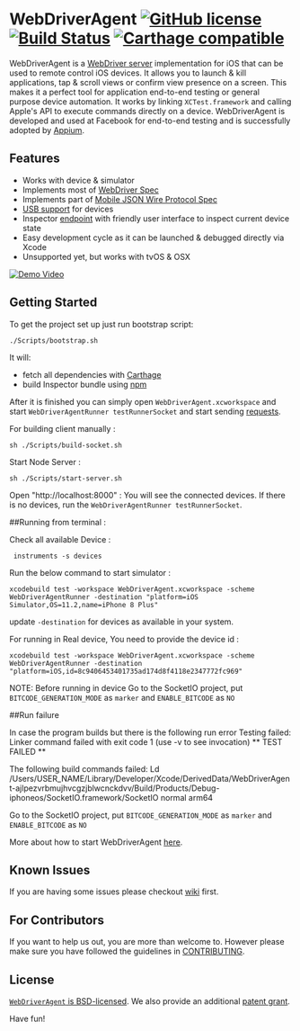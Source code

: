# WebDriverAgent [![GitHub license](https://img.shields.io/badge/license-BSD-lightgrey.svg)](LICENSE) [![Build Status](https://travis-ci.org/facebook/WebDriverAgent.svg?branch=master)](https://travis-ci.org/facebook/WebDriverAgent) [![Carthage compatible](https://img.shields.io/badge/Carthage-compatible-4BC51D.svg?style=flat)](https://github.com/Carthage/Carthage)

WebDriverAgent is a [WebDriver server](https://w3c.github.io/webdriver/webdriver-spec.html) implementation for iOS that can be used to remote control iOS devices. It allows you to launch & kill applications, tap & scroll views or confirm view presence on a screen. This makes it a perfect tool for application end-to-end testing or general purpose device automation. It works by linking `XCTest.framework` and calling Apple's API to execute commands directly on a device. WebDriverAgent is developed and used at Facebook for end-to-end testing and is successfully adopted by [Appium](http://appium.io).

## Features
 * Works with device & simulator
 * Implements most of [WebDriver Spec](https://w3c.github.io/webdriver/webdriver-spec.html)
 * Implements part of [Mobile JSON Wire Protocol Spec](https://github.com/SeleniumHQ/mobile-spec/blob/master/spec-draft.md)
 * [USB support](https://github.com/facebook/WebDriverAgent/wiki/USB-support) for devices
 * Inspector [endpoint](http://localhost:8100/inspector) with friendly user interface to inspect current device state
 * Easy development cycle as it can be launched & debugged directly via Xcode
 * Unsupported yet, but works with tvOS & OSX

[![Demo Video](https://j.gifs.com/gJymG9.gif)](https://youtu.be/EatiYGFxBxY)

## Getting Started
To get the project set up just run bootstrap script:
```
./Scripts/bootstrap.sh
```
It will:
* fetch all dependencies with [Carthage](https://github.com/Carthage/Carthage)
* build Inspector bundle using [npm](https://www.npmjs.com)

After it is finished you can simply open `WebDriverAgent.xcworkspace` and start `WebDriverAgentRunner testRunnerSocket` 
and start sending [requests](https://github.com/facebook/WebDriverAgent/wiki/Queries).

For building client manually :
```
sh ./Scripts/build-socket.sh
```

Start Node Server :
```
sh ./Scripts/start-server.sh
```

Open "http://localhost:8000" : You will see the connected devices. If there is no devices, run the `WebDriverAgentRunner testRunnerSocket`.


##Running from terminal :

Check all available Device :
```
 instruments -s devices
```

Run the below command to start simulator :

```
xcodebuild test -workspace WebDriverAgent.xcworkspace -scheme WebDriverAgentRunner -destination "platform=iOS Simulator,OS=11.2,name=iPhone 8 Plus"
```
update `-destination` for devices as available in your system.

For running in Real device, You need to provide the device id :

```
xcodebuild test -workspace WebDriverAgent.xcworkspace -scheme WebDriverAgentRunner -destination "platform=iOS,id=8c9406453401735ad174d8f4118e2347772fc969"
```
NOTE: 
Before running in device Go to the SocketIO project, put `BITCODE_GENERATION_MODE` as `marker` and `ENABLE_BITCODE` as `NO`

##Run failure

In case the program builds but there is the following run error
Testing failed:
Linker command failed with exit code 1 (use -v to see invocation)
** TEST FAILED **

The following build commands failed:
Ld /Users/USER_NAME/Library/Developer/Xcode/DerivedData/WebDriverAgent-ajlpezvrbmujhvcgzjblwcnckdvv/Build/Products/Debug-iphoneos/SocketIO.framework/SocketIO normal arm64

Go to the SocketIO project, put `BITCODE_GENERATION_MODE` as `marker` and `ENABLE_BITCODE` as `NO`


More about how to start WebDriverAgent [here](https://github.com/facebook/WebDriverAgent/wiki/Starting-WebDriverAgent).

## Known Issues
If you are having some issues please checkout [wiki](https://github.com/facebook/WebDriverAgent/wiki/Common-Issues) first.

## For Contributors
If you want to help us out, you are more than welcome to. However please make sure you have followed the guidelines in [CONTRIBUTING](CONTRIBUTING.md).

## License

[`WebDriverAgent` is BSD-licensed](LICENSE). We also provide an additional [patent grant](PATENTS).

Have fun!
